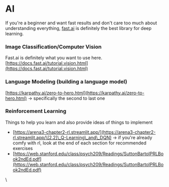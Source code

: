 # AI

If you're a beginner and want fast results and don't care too much about understanding everything, [fast.ai](https://docs.fast.ai/tutorial.html) is definitely the best library for deep learning.&#x20;

### Image Classification/Computer Vision

Fast.ai is definitely what you want to use here. [https://docs.fast.ai/tutorial.vision.html](https://docs.fast.ai/tutorial.vision.html)

### Language Modeling (building a language model)

[https://karpathy.ai/zero-to-hero.html](https://karpathy.ai/zero-to-hero.html) -> specifically the second to last one

### Reinforcement Learning

Things to help you learn and also provide ideas of things to implement

* [https://arena3-chapter2-rl.streamlit.app/](https://arena3-chapter2-rl.streamlit.app/\[2.2]\_Q-Learning\_and\_DQN) -> if you're already comfy with rl, look at the end of each section for recommended exercises
* [https://web.stanford.edu/class/psych209/Readings/SuttonBartoIPRLBook2ndEd.pdf](https://web.stanford.edu/class/psych209/Readings/SuttonBartoIPRLBook2ndEd.pdf)

\
